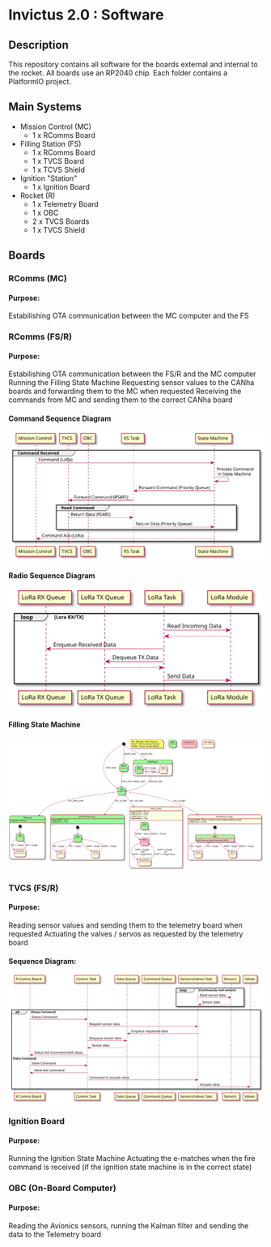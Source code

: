 # Invictus 2.0 : Software
## Description
This repository contains all software for the boards external and internal to the rocket.
All boards use an RP2040 chip.
Each folder contains a PlatformIO project.

## Main Systems
- Mission Control (MC)
    - 1 x RComms Board
- Filling Station (FS)
    - 1 x RComms Board
    - 1 x TVCS Board
    - 1 x TCVS Shield
- Ignition "Station"
    - 1 x Ignition Board
- Rocket (R)
    - 1 x Telemetry Board
    - 1 x OBC
    - 2 x TVCS Boards
    - 1 x TVCS Shield
  
## Boards
### RComms (MC)
#### Purpose:
Estabilishing OTA communication between the MC computer and the FS

### RComms (FS/R)
#### Purpose:
Estabilishing OTA communication between the FS/R and the MC computer 
Running the Filling State Machine
Requesting sensor values to the CANha boards and forwarding them to the MC when requested
Receiving the commands from MC and sending them to the correct CANha board

#### Command Sequence Diagram
![OBC Command Sequence](docs/OBC/command_seq.svg)

#### Radio Sequence Diagram
![OBC Radio Sequence](docs/OBC/lora_seq.svg)

#### Filling State Machine
![OBC Filing State Machine](docs/OBC/filling_state_machine.svg)

### TVCS (FS/R)
#### Purpose:
Reading sensor values and sending them to the telemetry board when requested
Actuating the valves / servos as requested by the telemetry board
#### Sequence Diagram:
![TVCS Sequence Diagram](docs/TVCS/tvcs_seq.svg)

### Ignition Board
#### Purpose:
Running the Ignition State Machine
Actuating the e-matches when the fire command is received (if the ignition state machine is in the correct state)

### OBC (On-Board Computer)
#### Purpose:
Reading the Avionics sensors, running the Kalman filter and sending the data to the Telemetry board

